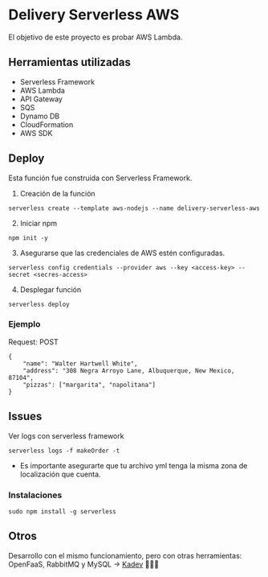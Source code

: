 # Delivery Serverless AWS
El objetivo de este proyecto es probar AWS Lambda. 

## Herramientas utilizadas 

* Serverless Framework 
* AWS Lambda
* API Gateway
* SQS
* Dynamo DB
* CloudFormation
* AWS SDK

## Deploy 
Esta función fue construida con Serverless Framework. 

1. Creación de la función 

```
serverless create --template aws-nodejs --name delivery-serverless-aws
```

2. Iniciar npm

```
npm init -y 
```

3. Asegurarse que las credenciales de AWS estén configuradas. 

```
serverless config credentials --provider aws --key <access-key> --secret <secres-access>
```

4. Desplegar función

```
serverless deploy
```

### Ejemplo 

Request: POST

```
{
	"name": "Walter Hartwell White",
	"address": "308 Negra Arroyo Lane, Albuquerque, New Mexico, 87104",
	"pizzas": ["margarita", "napolitana"]
}
```

## Issues

Ver logs con serverless framework
```
serverless logs -f makeOrder -t
```

* Es importante asegurarte que tu archivo yml tenga la misma zona de localización que cuenta. 

### Instalaciones 


```
sudo npm install -g serverless
```

## Otros

Desarrollo con el mismo funcionamiento, pero con otras herramientas: OpenFaaS, RabbitMQ y MySQL -> [Kadev](https://gitlab.com/kadev-psb/send-order) 🚚🚚🚚
